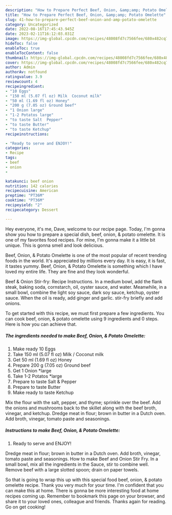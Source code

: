 ```yaml
---
description: "How to Prepare Perfect Beef, Onion, &amp;amp; Potato Omelette"
title: "How to Prepare Perfect Beef, Onion, &amp;amp; Potato Omelette"
slug: 41-how-to-prepare-perfect-beef-onion-and-amp-potato-omelette
category: Uncategorized
date: 2022-08-16T17:45:43.945Z
date: 2023-02-11T16:12:03.031Z
image: https://img-global.cpcdn.com/recipes/48008fd7c7566fee/680x482cq70/beef-onion-potato-omelette-recipe-main-photo.jpg
hideToc: false
enableToc: true
enableTocContent: false
thumbnail: https://img-global.cpcdn.com/recipes/48008fd7c7566fee/680x482cq70/beef-onion-potato-omelette-recipe-main-photo.jpg
cover: https://img-global.cpcdn.com/recipes/48008fd7c7566fee/680x482cq70/beef-onion-potato-omelette-recipe-main-photo.jpg
author: Admin
authorAv: notfound
ratingvalue: 3.9
reviewcount: 4
recipeingredient:
- "10 Eggs"
- "150 ml (5.07 fl oz) Milk  Coconut milk"
- "50 ml (1.69 fl oz) Honey"
- "200 g (7.05 oz) Ground beef"
- "1 Onion large"
- "1-2 Potatos large"
- "to taste Salt  Pepper"
- "to taste Butter"
- "to taste Ketchup"
recipeinstructions:

- "Ready to serve and ENJOY!"
categories:
- Recipe
tags:
- beef
- onion
- 

katakunci: beef onion  
nutrition: 142 calories
recipecuisine: American
preptime: "PT36M"
cooktime: "PT36M"
recipeyield: "2"
recipecategory: Dessert

---
```



Hey everyone, it's me, Dave, welcome to our recipe page. Today, I'm gonna show you how to prepare a special dish, beef, onion, &amp; potato omelette. It is one of my favorites food recipes. For mine, I'm gonna make it a little bit unique. This is gonna smell and look delicious.

Beef, Onion, &amp; Potato Omelette is one of the most popular of recent trending foods in the world. It's appreciated by millions every day. It is easy, it is fast, it tastes yummy. Beef, Onion, &amp; Potato Omelette is something which I have loved my entire life. They are fine and they look wonderful.

Beef &amp; Onion Stir-fry: Recipe Instructions. In a medium bowl, add the flank steak, baking soda, cornstarch, oil, oyster sauce, and water. Meanwhile, in a small bowl, combine the light soy sauce, dark soy sauce, ketchup, oyster sauce. When the oil is ready, add ginger and garlic. stir-fry briefly and add onions.


To get started with this recipe, we must first prepare a few ingredients. You can cook beef, onion, &amp; potato omelette using 9 ingredients and 0 steps. Here is how you can achieve that.

<!--inarticleads1-->

##### The ingredients needed to make Beef, Onion, &amp; Potato Omelette:

1. Make ready 10 Eggs
1. Take 150 ml (5.07 fl oz) Milk / Coconut milk
1. Get 50 ml (1.69 fl oz) Honey
1. Prepare 200 g (7.05 oz) Ground beef
1. Get 1 Onion *large
1. Take 1-2 Potatos *large
1. Prepare to taste Salt &amp; Pepper
1. Prepare to taste Butter
1. Make ready to taste Ketchup


Mix the flour with the salt, pepper, and thyme; sprinkle over the beef. Add the onions and mushrooms back to the skillet along with the beef broth, vinegar, and ketchup. Dredge meat in flour; brown in butter in a Dutch oven. Add broth, vinegar, tomato paste and seasonings. 

<!--inarticleads2-->

##### Instructions to make Beef, Onion, &amp; Potato Omelette:


1. Ready to serve and ENJOY!

Dredge meat in flour; brown in butter in a Dutch oven. Add broth, vinegar, tomato paste and seasonings. How to make Beef and Onion Stir Fry. In a small bowl, mix all the ingredients in the Sauce, stir to combine well. Remove beef with a large slotted spoon; drain on paper towels. 

So that is going to wrap this up with this special food beef, onion, &amp; potato omelette recipe. Thank you very much for your time. I'm confident that you can make this at home. There is gonna be more interesting food at home recipes coming up. Remember to bookmark this page on your browser, and share it to your loved ones, colleague and friends. Thanks again for reading. Go on get cooking!

